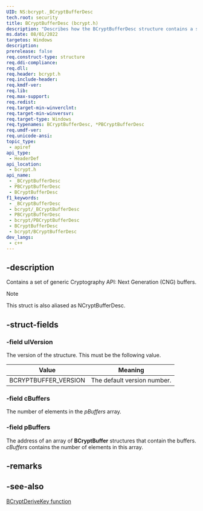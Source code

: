 ```yaml
---
UID: NS:bcrypt._BCryptBufferDesc
tech.root: security
title: BCryptBufferDesc (bcrypt.h)
description: "Describes how the BCryptBufferDesc structure contains a set of generic Cryptography API: Next Generation (CNG) buffers."
ms.date: 08/01/2022
targetos: Windows
description: 
prerelease: false
req.construct-type: structure
req.ddi-compliance: 
req.dll: 
req.header: bcrypt.h
req.include-header: 
req.kmdf-ver: 
req.lib: 
req.max-support: 
req.redist: 
req.target-min-winverclnt: 
req.target-min-winversvr: 
req.target-type: Windows
req.typenames: BCryptBufferDesc, *PBCryptBufferDesc
req.umdf-ver: 
req.unicode-ansi: 
topic_type:
 - apiref
api_type:
 - HeaderDef
api_location:
 - bcrypt.h
api_name:
 - _BCryptBufferDesc
 - PBCryptBufferDesc
 - BCryptBufferDesc
f1_keywords:
 - _BCryptBufferDesc
 - bcrypt/_BCryptBufferDesc
 - PBCryptBufferDesc
 - bcrypt/PBCryptBufferDesc
 - BCryptBufferDesc
 - bcrypt/BCryptBufferDesc
dev_langs:
 - c++
---
```


## -description

Contains a set of generic Cryptography API: Next Generation (CNG) buffers.

> [!NOTE]
> This struct is also aliased as NCryptBufferDesc.

## -struct-fields

### -field ulVersion

The version of the structure. This must be the following value.

| Value | Meaning |
| ----- | ------- |
| BCRYPTBUFFER_VERSION | The default version number. |

### -field cBuffers

The number of elements in the *pBuffers* array.

### -field pBuffers

The address of an array of **BCryptBuffer** structures that contain the buffers. *cBuffers* contains the number of elements in this array.

## -remarks

## -see-also

[BCryptDeriveKey function](nf-bcrypt-bcryptderivekey.md)
